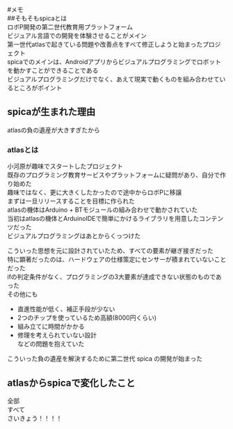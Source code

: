 #メモ  
##そもそもspicaとは  
ロボP開発の第二世代教育用プラットフォーム  
ビジュアル言語での開発を体験させることがメイン  
第一世代atlasで起きている問題や改善点をすべて修正しようと始まったプロジェクト  
spicaでのメインは、Androidアプリからビジュアルプログラミングでロボットを動かすことができることである  
ビジュアルプログラミングだけでなく、あえて現実で動くものを組み合わせているところがポイント  


## spicaが生まれた理由  
atlasの負の遺産が大きすぎたから  

### atlasとは  
小河原が趣味でスタートしたプロジェクト  
既存のプログラミング教育サービスやプラットフォームに疑問があり、自分で作り始めた  
趣味ではなく、更に大きくしたかったので途中からロボPに移譲  
まずは一旦リリースすることを目標に作られた  
atlasの機体はArduino + BTモジュールの組み合わせで動かされていた  
当初はatlasの機体とArduinoIDEで簡単にかけるライブラリを用意したコンテンツだった  
ビジュアルプログラミングはあとからくっつけた  

こういった思想を元に設計されていたため、すべての要素が継ぎ接ぎだった  
特に顕著だったのは、ハードウェアの仕様策定にセンサーが積まれていないことだった  
ifの判定条件がなく、プログラミングの3大要素が達成できない状態のものであった  
その他にも  
* 直進性能が低く、補正手段が少ない
* 2つのチップを使っているため高額(8000円くらい)
* 組み立てに時間がかかる
* 修理を考えられていない設計  
  などの問題を抱えていた

こういった負の遺産を解決するために第二世代 spica の開発が始まった  

## atlasからspicaで変化したこと  
全部  
すべて  
さいきょう！！！！  